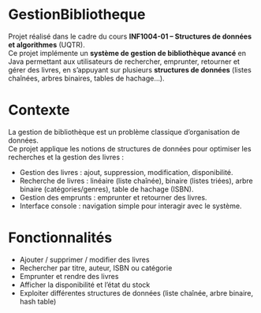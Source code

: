 # GestionBibliotheque

Projet réalisé dans le cadre du cours **INF1004-01 – Structures de données et algorithmes** (UQTR).  
Ce projet implémente un **système de gestion de bibliothèque avancé** en Java permettant aux utilisateurs de rechercher, emprunter, retourner et gérer des livres, en s’appuyant sur plusieurs **structures de données** (listes chaînées, arbres binaires, tables de hachage…).

# Contexte

La gestion de bibliothèque est un problème classique d’organisation de données.  
Ce projet applique les notions de structures de données pour optimiser les recherches et la gestion des livres :

- Gestion des livres : ajout, suppression, modification, disponibilité.  
- Recherche de livres : linéaire (liste chaînée), binaire (listes triées), arbre binaire (catégories/genres), table de hachage (ISBN).  
- Gestion des emprunts : emprunter et retourner des livres.  
- Interface console : navigation simple pour interagir avec le système.

# Fonctionnalités

- Ajouter / supprimer / modifier des livres  
- Rechercher par titre, auteur, ISBN ou catégorie  
- Emprunter et rendre des livres  
- Afficher la disponibilité et l’état du stock  
- Exploiter différentes structures de données (liste chaînée, arbre binaire, hash table)
